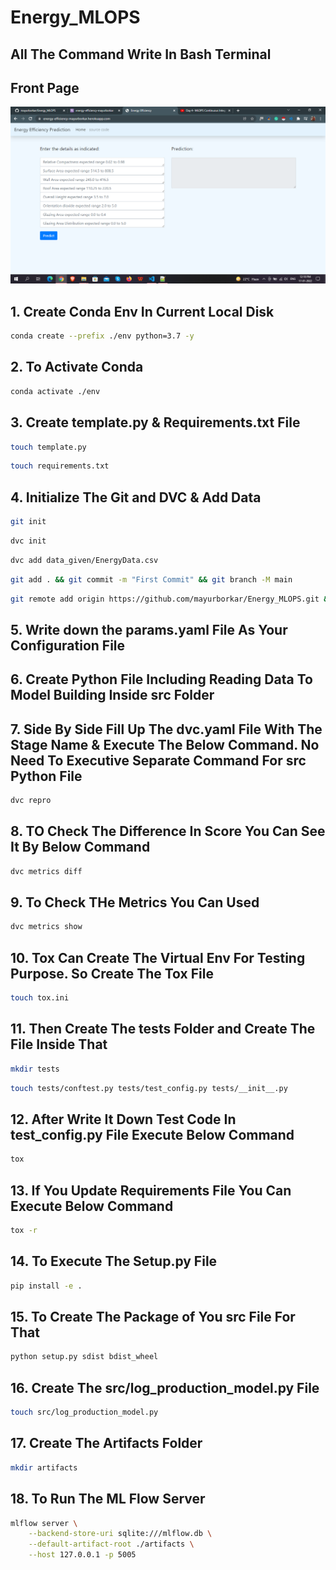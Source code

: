 # Energy_MLOPS

## All The Command Write In Bash Terminal

## Front Page
![](img/Screenshot%20(50).png)

## 1. Create Conda Env In Current Local Disk
```bash
conda create --prefix ./env python=3.7 -y
```
## 2. To Activate Conda 
```bash
conda activate ./env
```
## 3. Create template.py & Requirements.txt File
```bash
touch template.py
```
```bash
touch requirements.txt
```
## 4. Initialize The Git and DVC & Add Data
```bash
git init
```
```bash
dvc init
```
```bash
dvc add data_given/EnergyData.csv
```
```bash
git add . && git commit -m "First Commit" && git branch -M main
```
```bash
git remote add origin https://github.com/mayurborkar/Energy_MLOPS.git && git push origin main
```
## 5. Write down the params.yaml File As Your Configuration File

## 6. Create Python File Including Reading Data To Model Building Inside src Folder

## 7. Side By Side Fill Up The dvc.yaml File With The Stage Name & Execute The Below Command. No Need To Executive Separate Command For src Python File
```bash
dvc repro
```
## 8. TO Check The Difference In Score You Can See It By Below Command
```bash
dvc metrics diff
```
## 9. To Check THe Metrics You Can Used
```bash
dvc metrics show
```
## 10. Tox Can Create The Virtual Env For Testing Purpose. So Create The Tox File 
```bash
touch tox.ini
```
## 11. Then Create The tests Folder and Create The File Inside That
```bash
mkdir tests
```
```bash
touch tests/conftest.py tests/test_config.py tests/__init__.py
```
## 12. After Write It Down Test Code In test_config.py File Execute Below Command
```bash
tox
```
## 13. If You Update Requirements File You Can Execute Below Command
```bash
tox -r
```
## 14. To Execute The Setup.py File
```bash
pip install -e .
```
## 15. To Create The Package of You src File For That
```bash
python setup.py sdist bdist_wheel
```
## 16. Create The src/log_production_model.py File 
```bash
touch src/log_production_model.py
```
## 17. Create The Artifacts Folder
```bash
mkdir artifacts
```
## 18. To Run The ML Flow Server
```bash
mlflow server \
    --backend-store-uri sqlite:///mlflow.db \
    --default-artifact-root ./artifacts \
    --host 127.0.0.1 -p 5005
```